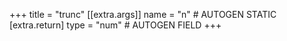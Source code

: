 +++
title = "trunc"
[[extra.args]]
name = "n" # AUTOGEN STATIC
[extra.return]
type = "num" # AUTOGEN FIELD
+++